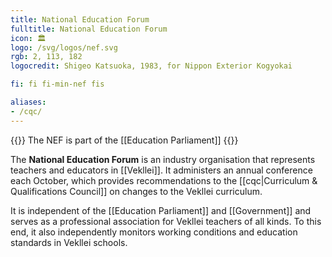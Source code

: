 ```yaml
---
title: National Education Forum
fulltitle: National Education Forum
icon: 🏛️
logo: /svg/logos/nef.svg
rgb: 2, 113, 182
logocredit: Shigeo Katsuoka, 1983, for Nippon Exterior Kogyokai

fi: fi fi-min-nef fis

aliases:
- /cqc/
---
```

{{<note series>}}
 The NEF is part of the [[Education Parliament]]
{{</note>}}

The <span class="fi fi-min-nef fis"></span> **National Education Forum** is an industry organisation that represents teachers and educators in [[Vekllei]]. It administers an annual conference each October, which provides recommendations to the [[cqc|Curriculum & Qualifications Council]] on changes to the Vekllei curriculum.

It is independent of the [[Education Parliament]] and [[Government]] and serves as a professional association for Vekllei teachers of all kinds. To this end, it also independently monitors working conditions and education standards in Vekllei schools.